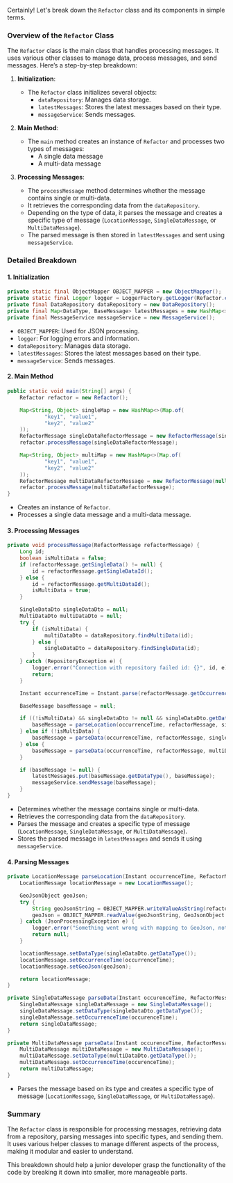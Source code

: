 Certainly! Let's break down the `Refactor` class and its components in simple terms.

### Overview of the `Refactor` Class

The `Refactor` class is the main class that handles processing messages. It uses various other classes to manage data, process messages, and send messages. Here’s a step-by-step breakdown:

1. **Initialization**:
    - The `Refactor` class initializes several objects:
        - `dataRepository`: Manages data storage.
        - `latestMessages`: Stores the latest messages based on their type.
        - `messageService`: Sends messages.

2. **Main Method**:
    - The `main` method creates an instance of `Refactor` and processes two types of messages:
        - A single data message
        - A multi-data message

3. **Processing Messages**:
    - The `processMessage` method determines whether the message contains single or multi-data.
    - It retrieves the corresponding data from the `dataRepository`.
    - Depending on the type of data, it parses the message and creates a specific type of message (`LocationMessage`, `SingleDataMessage`, or `MultiDataMessage`).
    - The parsed message is then stored in `latestMessages` and sent using `messageService`.

### Detailed Breakdown

#### 1. **Initialization**
```java
private static final ObjectMapper OBJECT_MAPPER = new ObjectMapper();
private static final Logger logger = LoggerFactory.getLogger(Refactor.class);
private final DataRepository dataRepository = new DataRepository();
private final Map<DataType, BaseMessage> latestMessages = new HashMap<>();
private final MessageService messageService = new MessageService();
```
- `OBJECT_MAPPER`: Used for JSON processing.
- `logger`: For logging errors and information.
- `dataRepository`: Manages data storage.
- `latestMessages`: Stores the latest messages based on their type.
- `messageService`: Sends messages.

#### 2. **Main Method**
```java
public static void main(String[] args) {
    Refactor refactor = new Refactor();

    Map<String, Object> singleMap = new HashMap<>(Map.of(
            "key1", "value1",
            "key2", "value2"
    ));
    RefactorMessage singleDataRefactorMessage = new RefactorMessage(singleMap, 0L, null, null, "2025-01-12 00:00", new HashMap<>());
    refactor.processMessage(singleDataRefactorMessage);

    Map<String, Object> multiMap = new HashMap<>(Map.of(
            "key1", "value1",
            "key2", "value2"
    ));
    RefactorMessage multiDataRefactorMessage = new RefactorMessage(null, null, multiMap, 0L, "2025-01-12 00:00", new Object());
    refactor.processMessage(multiDataRefactorMessage);
}
```
- Creates an instance of `Refactor`.
- Processes a single data message and a multi-data message.

#### 3. **Processing Messages**
```java
private void processMessage(RefactorMessage refactorMessage) {
    Long id;
    boolean isMultiData = false;
    if (refactorMessage.getSingleData() != null) {
        id = refactorMessage.getSingleDataId();
    } else {
        id = refactorMessage.getMultiDataId();
        isMultiData = true;
    }

    SingleDataDto singleDataDto = null;
    MultiDataDto multiDataDto = null;
    try {
        if (isMultiData) {
            multiDataDto = dataRepository.findMultiData(id);
        } else {
            singleDataDto = dataRepository.findSingleData(id);
        }
    } catch (RepositoryException e) {
        logger.error("Connection with repository failed id: {}", id, e);
        return;
    }

    Instant occurrenceTime = Instant.parse(refactorMessage.getOccurrenceTime().substring(0, refactorMessage.getOccurrenceTime().indexOf("/")));

    BaseMessage baseMessage = null;

    if ((!isMultiData) && singleDataDto != null && singleDataDto.getDataType().equals(DataType.TYPE1.getValue()) && refactorMessage.getResult() instanceof HashMap) {
        baseMessage = parseLocation(occurrenceTime, refactorMessage, singleDataDto);
    } else if (!isMultiData) {
        baseMessage = parseData(occurrenceTime, refactorMessage, singleDataDto);
    } else {
        baseMessage = parseData(occurrenceTime, refactorMessage, multiDataDto);
    }

    if (baseMessage != null) {
        latestMessages.put(baseMessage.getDataType(), baseMessage);
        messageService.sendMessage(baseMessage);
    }
}
```
- Determines whether the message contains single or multi-data.
- Retrieves the corresponding data from the `dataRepository`.
- Parses the message and creates a specific type of message (`LocationMessage`, `SingleDataMessage`, or `MultiDataMessage`).
- Stores the parsed message in `latestMessages` and sends it using `messageService`.

#### 4. **Parsing Messages**
```java
private LocationMessage parseLocation(Instant occurrenceTime, RefactorMessage refactorMessage, SingleDataDto singleDataDto) {
    LocationMessage locationMessage = new LocationMessage();

    GeoJsonObject geoJson;
    try {
        String geoJsonString = OBJECT_MAPPER.writeValueAsString(refactorMessage.getResult());
        geoJson = OBJECT_MAPPER.readValue(geoJsonString, GeoJsonObject.class);
    } catch (JsonProcessingException e) {
        logger.error("Something went wrong with mapping to GeoJson, not processing location", e);
        return null;
    }

    locationMessage.setDataType(singleDataDto.getDataType());
    locationMessage.setOccurrenceTime(occurrenceTime);
    locationMessage.setGeoJson(geoJson);

    return locationMessage;
}

private SingleDataMessage parseData(Instant occurenceTime, RefactorMessage refactorMessage, SingleDataDto singleDataDto) {
    SingleDataMessage singleDataMessage = new SingleDataMessage();
    singleDataMessage.setDataType(singleDataDto.getDataType());
    singleDataMessage.setOccurrenceTime(occurenceTime);
    return singleDataMessage;
}

private MultiDataMessage parseData(Instant occurenceTime, RefactorMessage refactorMessage, MultiDataDto multiDataDto) {
    MultiDataMessage multiDataMessage = new MultiDataMessage();
    multiDataMessage.setDataType(multiDataDto.getDataType());
    multiDataMessage.setOccurrenceTime(occurenceTime);
    return multiDataMessage;
}
```
- Parses the message based on its type and creates a specific type of message (`LocationMessage`, `SingleDataMessage`, or `MultiDataMessage`).

### Summary

The `Refactor` class is responsible for processing messages, retrieving data from a repository, parsing messages into specific types, and sending them. It uses various helper classes to manage different aspects of the process, making it modular and easier to understand.

This breakdown should help a junior developer grasp the functionality of the code by breaking it down into smaller, more manageable parts.